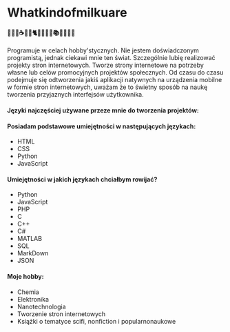 # Whatkindofmilkuare
#### 🧑‍🔬🎱☕️💾🍔🐈🧑‍💻🍕💊📚🍣🏊‍♂️🦠
Programuje w celach hobby'stycznych. Nie jestem doświadczonym programistą, jednak ciekawi mnie ten świat. Szczególnie lubię realizować projekty stron internetowych. Tworze strony internetowe na potrzeby własne lub celów promocyjnych projektów społecznych. Od czasu do czasu podejmuje się odtworzenia jakiś aplikacji natywnych na urządzenia mobilne w formie stron internetowych, uważam że to świetny sposób na naukę tworzenia przyjaznych interfejsów użytkownika.

#### Języki najczęściej używane przeze mnie do tworzenia projektów:


#### Posiadam podstawowe umiejętności w następujących językach:
- HTML
- CSS
- Python
- JavaScript

#### Umiejętności w jakich językach chciałbym rowijać?
- Python
- JavaScript
- PHP
- C
- C++
- C#
- MATLAB
- SQL
- MarkDown
- JSON

#### Moje hobby:
- Chemia
- Elektronika
- Nanotechnologia
- Tworzenie stron internetowych
- Książki o tematyce scifi, nonfiction i popularnonaukowe
